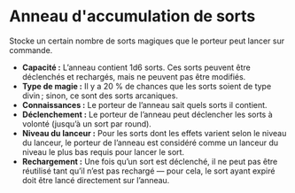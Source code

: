 # Anneau d'accumulation de sorts


Stocke un certain nombre de sorts magiques que le porteur peut lancer
sur commande.

  - **Capacité :** L’anneau contient 1d6 sorts. Ces sorts peuvent être
    déclenchés et rechargés, mais ne peuvent pas être modifiés.
  - **Type de magie :** Il y a 20 % de chances que les sorts soient de
    type divin ; sinon, ce sont des sorts arcaniques.
  - **Connaissances :** Le porteur de l’anneau sait quels sorts il
    contient.
  - **Déclenchement :** Le porteur de l’anneau peut déclencher les sorts
    à volonté (jusqu’à un sort par round).
  - **Niveau du lanceur :** Pour les sorts dont les effets varient selon
    le niveau du lanceur, le porteur de l’anneau est considéré comme un
    lanceur du niveau le plus bas requis pour lancer le sort.
  - **Rechargement :** Une fois qu’un sort est déclenché, il ne peut pas
    être réutilisé tant qu’il n’est pas rechargé — pour cela, le sort
    ayant expiré doit être lancé directement sur l’anneau.